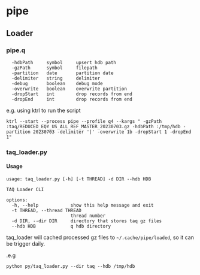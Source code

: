 # pipe

## Loader

### pipe.q

```
  -hdbPath     symbol     upsert hdb path
  -gzPath      symbol     filepath
  -partition   date       partition date
  -delimiter   string     delimiter
  -debug       boolean    debug mode
  -overwrite   boolean    overwrite partition
  -dropStart   int        drop records from end
  -dropEnd     int        drop records from end
```

e.g. using ktrl to run the script

```
ktrl --start --process pipe --profile q4 --kargs " -gzPath :taq/REDUCED_EQY_US_ALL_REF_MASTER_20230703.gz -hdbPath :/tmp/hdb -partition 20230703 -delimiter '|' -overwrite 1b -dropStart 1 -dropEnd 1"
```

### taq_loader.py

#### Usage

```
usage: taq_loader.py [-h] [-t THREAD] -d DIR --hdb HDB

TAQ Loader CLI

options:
  -h, --help            show this help message and exit
  -t THREAD, --thread THREAD
                        thread number
  -d DIR, --dir DIR     directory that stores taq gz files
  --hdb HDB             q hdb directory
```

taq_loader will cached processed gz files to `~/.cache/pipe/loaded`, so it can be trigger daily.

.e.g

```
python py/taq_loader.py --dir taq --hdb /tmp/hdb
```
